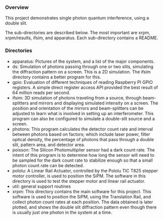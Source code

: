 ### Overview

This project demonstrates single photon quantum interference, using a double slit.

The sub-directories are described below. The most important are xrpm, xrpm/results,
ifsim, and apparatus. Each sub-directory contains a README.

### Directories

* apparatus: Pictures of the system, and a list of the major components.
* ds: Simulation of photons passing through one or two slits, simulating the 
diffraction pattern on a screen. This is a 2D simulation. The ifsim directory
contains a better program for this.
* gpio: Evaluation of different techniques of reading Raspberry PI GPIO registers. A simple
direct register access API provided the best result of 64 million reads per second.
* ifsim: 3D simulation of photons traveling from a source, through beam-splitters and
mirrors and displaying simulated intensity on a screen. The position and orientation of the
mirrors and beam-splitters can be adjusted to learn what is involved in setting up
an interferometer. This program can also be configured to simulate a double-slit source
and a screen.
* photons: This program calculates the detector count rate and interval between photons 
based on factors; which include laser power, filter optical density, the percentage
of photons that pass through a double slit, pattern area, and detector area.
* poisson: The Silicon Photomultiplier sensor had a dark count rate. The
intent of this program is to determine how long the sensor will need to be sampled
for the dark count rate to stabilize enough so that a small photon count rate can be detected.
* pololu: A Linear Rail Actuator, controlled by the Pololu TIC T825 stepper motor controller,
is used to position the SiPM. The software in this directory is used to test the
stepper motor and linear rail actuator.
* util: general support routines
* xrpm: This directory contains the main software for this project. This software is used
to position the SiPM, using the Translation Rail, and collect photon count rates at each
position. The data obtained is later plotted, and shows the double slit diffraction pattern
even though there is usually just one photon in the system at a time.
